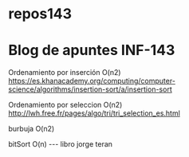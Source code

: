 # repos143
# Blog de apuntes INF-143

Ordenamiento por inserción O(n2)
https://es.khanacademy.org/computing/computer-science/algorithms/insertion-sort/a/insertion-sort

Ordenamiento por seleccion O(n2)
http://lwh.free.fr/pages/algo/tri/tri_selection_es.html

burbuja O(n2)

bitSort O(n)  --- libro jorge teran
